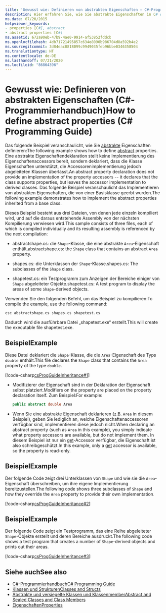 ```yaml
---
title: 'Gewusst wie: Definieren von abstrakten Eigenschaften – C#-Programmierhandbuch'
description: Hier erfahren Sie, wie Sie abstrakte Eigenschaften in C# definieren. Das Deklarieren einer abstrakten Eigenschaft bedeutet, dass eine Klasse eine Eigenschaft unterstützt. Die abgeleiteten Klassen implementieren Zugriffsmethoden.
ms.date: 07/20/2015
helpviewer_keywords:
- properties [C#], abstract
- abstract properties [C#]
ms.assetid: 672a90eb-47b9-4ae0-9914-af53852fddcb
ms.openlocfilehash: 4db71721495857c634e8090b986704d8a592b4e2
ms.sourcegitcommit: 3d84eac0818099c9949035feb96bbe0346358504
ms.translationtype: HT
ms.contentlocale: de-DE
ms.lasthandoff: 07/21/2020
ms.locfileid: "86864396"
---
```

# <a name="how-to-define-abstract-properties-c-programming-guide"></a><span data-ttu-id="12f54-105">Gewusst wie: Definieren von abstrakten Eigenschaften (C#-Programmierhandbuch)</span><span class="sxs-lookup"><span data-stu-id="12f54-105">How to define abstract properties (C# Programming Guide)</span></span>
<span data-ttu-id="12f54-106">Das folgende Beispiel veranschaulicht, wie Sie [abstrakte](../../language-reference/keywords/abstract.md) Eigenschaften definieren:</span><span class="sxs-lookup"><span data-stu-id="12f54-106">The following example shows how to define [abstract](../../language-reference/keywords/abstract.md) properties.</span></span> <span data-ttu-id="12f54-107">Eine abstrakte Eigenschaftendeklaration stellt keine Implementierung des Eigenschaftenaccessors bereit, sondern deklariert, dass die Klasse Eigenschaften unterstützt, die Accessorenimplementierung jedoch abgeleiteten Klassen überlässt.</span><span class="sxs-lookup"><span data-stu-id="12f54-107">An abstract property declaration does not provide an implementation of the property accessors -- it declares that the class supports properties, but leaves the accessor implementation to derived classes.</span></span> <span data-ttu-id="12f54-108">Das folgende Beispiel veranschaulicht das Implementieren von abstrakten Eigenschaften, die von einer Basisklasse geerbt wurden.</span><span class="sxs-lookup"><span data-stu-id="12f54-108">The following example demonstrates how to implement the abstract properties inherited from a base class.</span></span>  
  
 <span data-ttu-id="12f54-109">Dieses Beispiel besteht aus drei Dateien, von denen jede einzeln kompiliert wird, und auf die daraus entstehende Assembly von der nächsten Kompilierung verwiesen wird.</span><span class="sxs-lookup"><span data-stu-id="12f54-109">This sample consists of three files, each of which is compiled individually and its resulting assembly is referenced by the next compilation:</span></span>  
  
- <span data-ttu-id="12f54-110">abstractshape.cs: die `Shape`-Klasse, die eine abstrakte `Area`-Eigenschaft enthält.</span><span class="sxs-lookup"><span data-stu-id="12f54-110">abstractshape.cs: the `Shape` class that contains an abstract `Area` property.</span></span>  
  
- <span data-ttu-id="12f54-111">shapes.cs: die Unterklassen der `Shape`-Klasse.</span><span class="sxs-lookup"><span data-stu-id="12f54-111">shapes.cs: The subclasses of the `Shape` class.</span></span>  
  
- <span data-ttu-id="12f54-112">shapetest.cs: ein Testprogramm zum Anzeigen der Bereiche einiger von `Shape` abgeleiteter Objekte.</span><span class="sxs-lookup"><span data-stu-id="12f54-112">shapetest.cs: A test program to display the areas of some `Shape`-derived objects.</span></span>  
  
 <span data-ttu-id="12f54-113">Verwenden Sie den folgenden Befehl, um das Beispiel zu kompilieren:</span><span class="sxs-lookup"><span data-stu-id="12f54-113">To compile the example, use the following command:</span></span>  
  
 `csc abstractshape.cs shapes.cs shapetest.cs`  
  
 <span data-ttu-id="12f54-114">Dadurch wird die ausführbare Datei „shapetest.exe“ erstellt.</span><span class="sxs-lookup"><span data-stu-id="12f54-114">This will create the executable file shapetest.exe.</span></span>  
  
## <a name="example"></a><span data-ttu-id="12f54-115">Beispiel</span><span class="sxs-lookup"><span data-stu-id="12f54-115">Example</span></span>  
 <span data-ttu-id="12f54-116">Diese Datei deklariert die `Shape`-Klasse, die die `Area`-Eigenschaft des Typs `double` enthält.</span><span class="sxs-lookup"><span data-stu-id="12f54-116">This file declares the `Shape` class that contains the `Area` property of the type `double`.</span></span>  
  
 [!code-csharp[csProgGuideInheritance#1](~/samples/snippets/csharp/VS_Snippets_VBCSharp/csProgGuideInheritance/CS/Inheritance.cs#1)]  
  
- <span data-ttu-id="12f54-117">Modifizierer der Eigenschaft sind in der Deklaration der Eigenschaft selbst platziert.</span><span class="sxs-lookup"><span data-stu-id="12f54-117">Modifiers on the property are placed on the property declaration itself.</span></span> <span data-ttu-id="12f54-118">Zum Beispiel:</span><span class="sxs-lookup"><span data-stu-id="12f54-118">For example:</span></span>  
  
    ```csharp  
    public abstract double Area  
    ```  
  
- <span data-ttu-id="12f54-119">Wenn Sie eine abstrakte Eigenschaft deklarieren (z.B. `Area` in diesem Beispiel), geben Sie lediglich an, welche Eigenschaftenaccessoren verfügbar sind, implementieren diese jedoch nicht.</span><span class="sxs-lookup"><span data-stu-id="12f54-119">When declaring an abstract property (such as `Area` in this example), you simply indicate what property accessors are available, but do not implement them.</span></span> <span data-ttu-id="12f54-120">In diesem Beispiel ist nur ein [get](../../language-reference/keywords/get.md)-Accessor verfügbar, die Eigenschaft ist also schreibgeschützt.</span><span class="sxs-lookup"><span data-stu-id="12f54-120">In this example, only a [get](../../language-reference/keywords/get.md) accessor is available, so the property is read-only.</span></span>  
  
## <a name="example"></a><span data-ttu-id="12f54-121">Beispiel</span><span class="sxs-lookup"><span data-stu-id="12f54-121">Example</span></span>  
 <span data-ttu-id="12f54-122">Der folgende Code zeigt drei Unterklassen von `Shape` und wie sie die `Area`-Eigenschaft überschreiben, um ihre eigene Implementierung bereitzustellen.</span><span class="sxs-lookup"><span data-stu-id="12f54-122">The following code shows three subclasses of `Shape` and how they override the `Area` property to provide their own implementation.</span></span>  
  
 [!code-csharp[csProgGuideInheritance#2](~/samples/snippets/csharp/VS_Snippets_VBCSharp/csProgGuideInheritance/CS/Inheritance.cs#2)]  
  
## <a name="example"></a><span data-ttu-id="12f54-123">Beispiel</span><span class="sxs-lookup"><span data-stu-id="12f54-123">Example</span></span>  
 <span data-ttu-id="12f54-124">Der folgende Code zeigt ein Testprogramm, das eine Reihe abgeleiteter `Shape`-Objekte erstellt und deren Bereiche ausdruckt.</span><span class="sxs-lookup"><span data-stu-id="12f54-124">The following code shows a test program that creates a number of `Shape`-derived objects and prints out their areas.</span></span>  
  
 [!code-csharp[csProgGuideInheritance#3](~/samples/snippets/csharp/VS_Snippets_VBCSharp/csProgGuideInheritance/CS/Inheritance.cs#3)]  
  
## <a name="see-also"></a><span data-ttu-id="12f54-125">Siehe auch</span><span class="sxs-lookup"><span data-stu-id="12f54-125">See also</span></span>

- [<span data-ttu-id="12f54-126">C#-Programmierhandbuch</span><span class="sxs-lookup"><span data-stu-id="12f54-126">C# Programming Guide</span></span>](../index.md)
- [<span data-ttu-id="12f54-127">Klassen und Strukturen</span><span class="sxs-lookup"><span data-stu-id="12f54-127">Classes and Structs</span></span>](./index.md)
- [<span data-ttu-id="12f54-128">Abstrakte und versiegelte Klassen und Klassenmember</span><span class="sxs-lookup"><span data-stu-id="12f54-128">Abstract and Sealed Classes and Class Members</span></span>](./abstract-and-sealed-classes-and-class-members.md)
- [<span data-ttu-id="12f54-129">Eigenschaften</span><span class="sxs-lookup"><span data-stu-id="12f54-129">Properties</span></span>](./properties.md)
